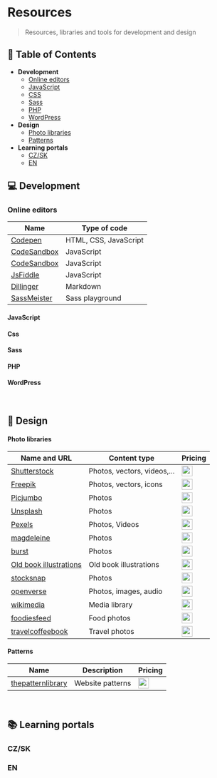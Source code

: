 # Resources

> Resources, libraries and tools for development and design

## 📃 Table of Contents

- **Development**
  - [Online editors](#online-editors)
  - [JavaScript](#javascript)
  - [CSS](#css)
  - [Sass](#sass)
  - [PHP](#php)
  - [WordPress](#wordpress)
- **Design**
  - [Photo libraries](#photo-libraries)
  - [Patterns](#patterns)
- **Learning portals**
  - [CZ/SK](#czsk)
  - [EN](#en)

## 💻 Development

### Online editors

| Name                                        | Type of code          |
| ------------------------------------------- | --------------------- |
| [Codepen](https://codepen.io/)              | HTML, CSS, JavaScript |
| [CodeSandbox](https://codesandbox.io/)      | JavaScript            |
| [CodeSandbox](https://codesandbox.io/)      | JavaScript            |
| [JsFiddle](https://jsfiddle.net/)           | JavaScript            |
| [Dillinger](https://dillinger.io/)          | Markdown              |
| [SassMeister](https://www.sassmeister.com/) | Sass playground       |

#### JavaScript

#### Css

#### Sass

#### PHP

#### WordPress

<br>

## 🎨 Design

#### Photo libraries

| Name and URL                                                    | Content type                | Pricing                                                                     |
| --------------------------------------------------------------- | --------------------------- | --------------------------------------------------------------------------- |
| [Shutterstock](https://www.shutterstock.com/cs/)                | Photos, vectors, videos,... | <img src="https://img.shields.io/badge/Paid-red" height="24" />             |
| [Freepik](https://www.freepik.com/)                             | Photos, vectors, icons      | <img src="https://img.shields.io/badge/Free and paid-orange" height="24" /> |
| [Picjumbo](https://picjumbo.com/)                               | Photos                      | <img src="https://img.shields.io/badge/Free-green" height="24" />           |
| [Unsplash](https://unsplash.com/)                               | Photos                      | <img src="https://img.shields.io/badge/Free-green" height="24" />           |
| [Pexels](https://www.pexels.com/)                               | Photos, Videos              | <img src="https://img.shields.io/badge/Free-green" height="24" />           |
| [magdeleine](https://magdeleine.co/)                            | Photos                      | <img src="https://img.shields.io/badge/Free-green" height="24" />           |
| [burst](https://burst.shopify.com/)                             | Photos                      | <img src="https://img.shields.io/badge/Free-green" height="24" />           |
| [Old book illustrations](https://www.oldbookillustrations.com/) | Old book illustrations      | <img src="https://img.shields.io/badge/Free-green" height="24" />           |
| [stocksnap](https://stocksnap.io/)                              | Photos                      | <img src="https://img.shields.io/badge/Free-green" height="24" />           |
| [openverse](https://wordpress.org/openverse/)                   | Photos, images, audio       | <img src="https://img.shields.io/badge/Free-green" height="24" />           |
| [wikimedia](https://commons.wikimedia.org/wiki/Main_Page)       | Media library               | <img src="https://img.shields.io/badge/Free-green" height="24" />           |
| [foodiesfeed](https://www.foodiesfeed.com/)                     | Food photos                 | <img src="https://img.shields.io/badge/Free-green" height="24" />           |
| [travelcoffeebook](https://travelcoffeebook.com/)               | Travel photos               | <img src="https://img.shields.io/badge/Free-green" height="24" />           |

#### Patterns

| Name                                               | Description      | Pricing                                                           |
| -------------------------------------------------- | ---------------- | ----------------------------------------------------------------- |
| [thepatternlibrary](http://thepatternlibrary.com/) | Website patterns | <img src="https://img.shields.io/badge/Free-green" height="24" /> |

<br>

## 📚 Learning portals

### CZ/SK

### EN
